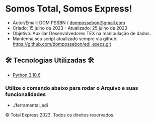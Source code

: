 # Somos Total, Somos Express!
- Autor/Email: DOM PSSBN / dompossebon@gmail.com
- Criado: 15 julho de 2023 - Atualizado: 25 julho de 2023
- Objetivo: Auxiliar Desenvolvedores TEX na manipulação de dados.
- Mantenha seu script atualizado sempre via github: https://github.com/dompossebon/edi_execs.git

## 🛠 Tecnologias Utilizadas 🛠

- [Python 3.10.6](https://www.python.org/downloads/release/python-3812/)


### Utilize o comando abaixo para rodar o Arquivo e suas funcionalidades
- ./ferramental_edi


© Total Express 2023. Todos os direitos reservados.